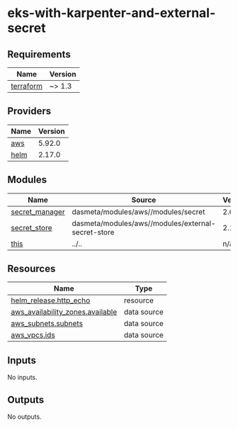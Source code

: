 # eks-with-karpenter-and-external-secret

<!-- BEGINNING OF PRE-COMMIT-TERRAFORM DOCS HOOK -->
## Requirements

| Name | Version |
|------|---------|
| <a name="requirement_terraform"></a> [terraform](#requirement\_terraform) | ~> 1.3 |

## Providers

| Name | Version |
|------|---------|
| <a name="provider_aws"></a> [aws](#provider\_aws) | 5.92.0 |
| <a name="provider_helm"></a> [helm](#provider\_helm) | 2.17.0 |

## Modules

| Name | Source | Version |
|------|--------|---------|
| <a name="module_secret_manager"></a> [secret\_manager](#module\_secret\_manager) | dasmeta/modules/aws//modules/secret | 2.6.2 |
| <a name="module_secret_store"></a> [secret\_store](#module\_secret\_store) | dasmeta/modules/aws//modules/external-secret-store | 2.18.1 |
| <a name="module_this"></a> [this](#module\_this) | ../.. | n/a |

## Resources

| Name | Type |
|------|------|
| [helm_release.http_echo](https://registry.terraform.io/providers/hashicorp/helm/latest/docs/resources/release) | resource |
| [aws_availability_zones.available](https://registry.terraform.io/providers/hashicorp/aws/latest/docs/data-sources/availability_zones) | data source |
| [aws_subnets.subnets](https://registry.terraform.io/providers/hashicorp/aws/latest/docs/data-sources/subnets) | data source |
| [aws_vpcs.ids](https://registry.terraform.io/providers/hashicorp/aws/latest/docs/data-sources/vpcs) | data source |

## Inputs

No inputs.

## Outputs

No outputs.
<!-- END OF PRE-COMMIT-TERRAFORM DOCS HOOK -->
